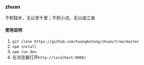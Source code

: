 ### zhuan

不积跬步，无以至千里；不积小流，无以成江海

#### 使用说明

1. `git clone https://github.com/huangketong/zhuan/tree/master` 
2. `npm install`
3. `npm run dev`
4. 在浏览器打开`http://localhost:9000/`
